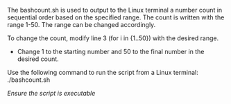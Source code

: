 The bashcount.sh is used to output to the Linux terminal a number count in sequential order based on the specified range. The count is written with the range 1-50. The range can be changed accordingly. 

To change the count, modify line 3 (for i in {1..50}) with the desired range. 
  - Change 1 to the starting number and 50 to the final number in the desired count.

Use the following command to run the script from a Linux terminal: ./bashcount.sh

*Ensure the script is executable*

